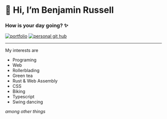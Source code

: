 # 👋 Hi, I’m Benjamin Russell
### How is your day going? ✨
[![portfolio](https://res.cloudinary.com/dzjvh0z3f/image/upload/v1633451102/github_readme_assets/portfolio_button_ywnrfq.svg)](https://www.portfolio.benjaminrussell.me/) [![personal git hub](https://res.cloudinary.com/dzjvh0z3f/image/upload/v1633451101/github_readme_assets/personal_button_guikfn.svg)](https://github.com/BenjaminRussell-me)
*** 
My interests are
- Programing
- Web
- Rollerblading
- Green tea
- Rust & Web Assembly
- CSS
- Biking
- Typescript
- Swing dancing

*among other things*




<!---
br-haa/br-haa is a ✨ special ✨ repository because its `README.md` (this file) appears on your GitHub profile.
You can click the Preview link to take a look at your changes.
--->
